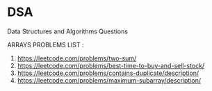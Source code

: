 # DSA
Data Structures and Algorithms Questions

ARRAYS PROBLEMS LIST :
1. https://leetcode.com/problems/two-sum/
2. https://leetcode.com/problems/best-time-to-buy-and-sell-stock/
3. https://leetcode.com/problems/contains-duplicate/description/
4. https://leetcode.com/problems/maximum-subarray/description/
